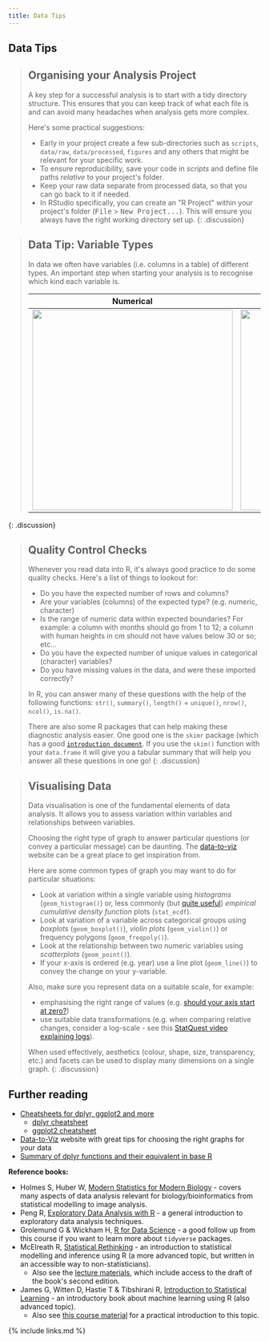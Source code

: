 ```yaml
---
title: Data Tips
---
```


## Data Tips

> ## Organising your Analysis Project
> 
> A key step for a successful analysis is to start with a tidy directory structure. 
> This ensures that you can keep track of what each file is and can avoid many 
> headaches when analysis gets more complex. 
> 
> Here's some practical suggestions: 
> 
> - Early in your project create a few sub-directories such as `scripts`, `data/raw`, 
>   `data/processed`, `figures` and any others that might be relevant for your specific 
>   work. 
> - To ensure reproducibility, save your code in _scripts_ and define file paths 
>   _relative_ to your project's folder.
> - Keep your raw data separate from processed data, so that you can go back to it 
>   if needed. 
> - In RStudio specifically, you can create an "R Project" within your project's folder 
>   (<kbd>File</kbd> > <kbd>New Project...</kbd>). This will ensure you always have 
>   the right working directory set up.
{: .discussion}

> ## Data Tip: Variable Types
> 
> In data we often have variables (i.e. columns in a table) of different types. 
> An important step when starting your analysis is to recognise which kind each 
> variable is. 
> 
> | Numerical | Categorical |
> |:-----------:|:---------:|
> | <a href="https://github.com/allisonhorst/stats-illustrations/blob/master/README.md"><img src="https://raw.githubusercontent.com/allisonhorst/stats-illustrations/master/other-stats-artwork/continuous_discrete.png" height="400"></a>  |  <a href="https://github.com/allisonhorst/stats-illustrations/blob/master/README.md"><img src="https://raw.githubusercontent.com/allisonhorst/stats-illustrations/master/other-stats-artwork/nominal_ordinal_binary.png" height="400"></a> |
> 
{: .discussion}


> ## Quality Control Checks
> 
> Whenever you read data into R, it's always good practice to do some quality 
> checks. Here's a list of things to lookout for:
> 
> - Do you have the expected number of rows and columns?
> - Are your variables (columns) of the expected type? (e.g. numeric, character)
> - Is the range of numeric data within expected boundaries? For example: a column with 
> months should go from 1 to 12; a column with human heights in cm should not 
> have values below 30 or so; etc...
> - Do you have the expected number of unique values in categorical (character) variables?
> - Do you have missing values in the data, and were these imported correctly?
> 
> In R, you can answer many of these questions with the help of the following 
> functions: `str()`, `summary()`, `length()` + `unique()`, `nrow()`, `ncol()`, 
> `is.na()`.
> 
> There are also some R packages that can help making these diagnostic analysis 
> easier. One good one is the `skimr` package (which has a good 
> [`introduction document`](https://cran.r-project.org/web/packages/skimr/vignettes/Using_skimr.html). 
> If you use the `skim()` function with your `data.frame` it will give you a tabular 
> summary that will help you answer all these questions in one go!
{: .discussion}


> ## Visualising Data
> 
> Data visualisation is one of the fundamental elements of data analysis. 
> It allows you to assess variation within variables and relationships between variables. 
> 
> Choosing the right type of graph to answer particular questions (or convey a particular 
> message) can be daunting. The [data-to-viz](https://www.data-to-viz.com/) website can 
> be a great place to get inspiration from.
> 
> Here are some common types of graph you may want to do for particular situations:
> 
> - Look at variation within a single variable using _histograms_ (`geom_histogram()`) or,
>   less commonly (but [quite useful](https://towardsdatascience.com/what-why-and-how-to-read-empirical-cdf-123e2b922480)) 
>   _empirical cumulative density function_ plots (`stat_ecdf`).
> - Look at variation of a variable across categorical groups using _boxplots_ (`geom_boxplot()`), 
>   _violin plots_ (`geom_violin()`) or frequency polygons (`geom_freqpoly()`).
> - Look at the relationship between two numeric variables using _scatterplots_ 
>   (`geom_point()`).
> - If your x-axis is ordered (e.g. year) use a line plot (`geom_line()`) to convey 
>   the change on your y-variable.
>
> Also, make sure you represent data on a suitable scale, for example: 
> 
> - emphasising the right range of values (e.g. 
>   [should your axis start at zero?](https://www.data-to-viz.com/caveat/cut_y_axis.html))
> - use suitable data transformations (e.g. when comparing relative changes, consider 
>   a log-scale - see this [StatQuest video explaining logs](https://youtu.be/VSi0Z04fWj0)).
> 
> When used effectively, aesthetics (colour, shape, size, transparency, etc.) and 
> facets can be used to display many dimensions on a single graph.
{: .discussion}


## Further reading

- [Cheatsheets for dplyr, ggplot2 and more](https://www.rstudio.com/resources/cheatsheets/)
    - [dplyr cheatsheet](https://github.com/rstudio/cheatsheets/raw/master/data-transformation.pdf)
    - [ggplot2 cheatsheet](https://github.com/rstudio/cheatsheets/raw/master/data-visualization-2.1.pdf)
- [Data-to-Viz](https://www.data-to-viz.com/) website with great tips for choosing the right graphs for your data
- [Summary of dplyr functions and their equivalent in base R](https://tavareshugo.github.io/data_carpentry_extras/base-r_tidyverse_equivalents/base-r_tidyverse_equivalents.html)


**Reference books:**

- Holmes S, Huber W, [Modern Statistics for Modern Biology](https://www.huber.embl.de/msmb/) - covers many aspects of data analysis relevant for biology/bioinformatics from statistical modelling to image analysis.
- Peng R, [Exploratory Data Analysis with R](https://bookdown.org/rdpeng/exdata/) - a general introduction to exploratory data analysis techniques.
- Grolemund G & Wickham H, [R for Data Science](http://r4ds.had.co.nz/) - a good follow up from this course if you want to learn more about `tidyverse` packages.
- McElreath R, [Statistical Rethinking](https://xcelab.net/rm/statistical-rethinking/) - an introduction to statistical modelling and inference using R (a more advanced topic, but written in an accessible way to non-statisticians).
    - Also see the [lecture materials](https://github.com/rmcelreath/statrethinking_winter2019), which include access to the draft of the book's second edition. 
-  James G, Witten D, Hastie T & Tibshirani R, [Introduction to Statistical Learning](http://www-bcf.usc.edu/~gareth/ISL/) - an introductory book about machine learning using R (also advanced topic).
    - Also see [this course material](https://lgatto.github.io/IntroMachineLearningWithR/) for a practical introduction to this topic.


{% include links.md %}
